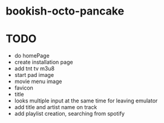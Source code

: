 # bookish-octo-pancake

# TODO

- do homePage
- create installation page
- add tnt tv m3u8
- start pad image
- movie menu image
- favicon
- title
- looks multiple input at the same time for leaving emulator
- add title and artist name on track
- add playlist creation, searching from spotify